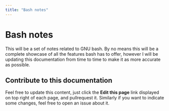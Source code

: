 ```yaml
---
title: "Bash notes"
---
```


# Bash notes

This will be a set of notes related to GNU bash. By no means this will be a complete showcase of all the features bash has to offer, however I will be updating this documentation from time to time to make it as more accurate as possible.

## Contribute to this documentation
Feel free to update this content, just click the **Edit this page** link displayed on top right of each page, and pullrequest it. Similarly if you want to indicate some changes, feel free to open an issue about it.
